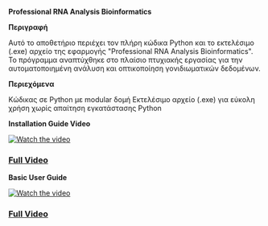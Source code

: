 **Professional RNA Analysis Bioinformatics**

**Περιγραφή**

Αυτό το αποθετήριο περιέχει τον πλήρη κώδικα Python και το εκτελέσιμο (.exe) αρχείο της εφαρμογής "Professional RNA Analysis Bioinformatics". Το πρόγραμμα αναπτύχθηκε στο πλαίσιο πτυχιακής εργασίας για την αυτοματοποιημένη ανάλυση και οπτικοποίηση γονιδιωματικών δεδομένων.

**Περιεχόμενα**

Κώδικας σε Python με modular δομή
Εκτελέσιμο αρχείο (.exe) για εύκολη χρήση χωρίς απαίτηση εγκατάστασης Python

**Installation Guide Video**

[![Watch the video](https://img.youtube.com/vi/CjMKF5wWLFA/maxresdefault.jpg)](https://youtu.be/CjMKF5wWLFA)

### [Full Video](https://youtu.be/CjMKF5wWLFA)

**Basic User Guide**

[![Watch the video](https://img.youtube.com/vi/RLDB_0Sb2Zk/maxresdefault.jpg)](https://youtu.be/RLDB_0Sb2Zk)

### [Full Video](https://youtu.be/RLDB_0Sb2Zk)
